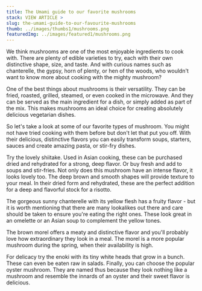 ```yaml
---
title: The Umami guide to our favorite mushrooms
stack: VIEW ARTICLE >
slug: the-umami-guide-to-our-favourite-mushrooms
thumb: ../images/thumbs1/mushrooms.png
featuredImg: ../images/featured1/mushrooms.png
---
```


We think mushrooms are one of the most enjoyable ingredients to cook with. There are plenty of edible varieties to try, each with their own distinctive shape, size, and taste. And with curious names such as chanterelle, the gypsy, horn of plenty, or hen of the woods, who wouldn't want to know more about cooking with the mighty mushroom?

One of the best things about mushrooms is their versatility. They can be fried, roasted, grilled, steamed, or even cooked in the microwave. And they can be served as the main ingredient for a dish, or simply added as part of the mix. This makes mushrooms an ideal choice for creating absolutely delicious vegetarian dishes.

So let's take a look at some of our favorite types of mushroom. You might not have tried cooking with them before but don't let that put you off. With their delicious, distinctive flavors you can easily transform soups, starters, sauces and create amazing pasta, or stir-fry dishes.

Try the lovely shiitake. Used in Asian cooking, these can be purchased dried and rehydrated for a strong, deep flavor. Or buy fresh and add to soups and stir-fries. Not only does this mushroom have an intense flavor, it looks lovely too. The deep brown and smooth shapes will provide texture to your meal. In their dried form and rehydrated, these are the perfect addition for a deep and flavorful stock for a risotto.

The gorgeous sunny chanterelle with its yellow flesh has a fruity flavor - but it is worth mentioning that there are many lookalikes out there and care should be taken to ensure you're eating the right ones. These look great in an omelette or an Asian soup to complement the yellow tones.

The brown morel offers a meaty and distinctive flavor and you'll probably love how extraordinary they look in a meal. The morel is a more popular mushroom during the spring, when their availability is high.

For delicacy try the enoki with its tiny white heads that grow in a bunch. These can even be eaten raw in salads. Finally, you can choose the popular oyster mushroom. They are named thus because they look nothing like a mushroom and resemble the innards of an oyster and their sweet flavor is delicious.